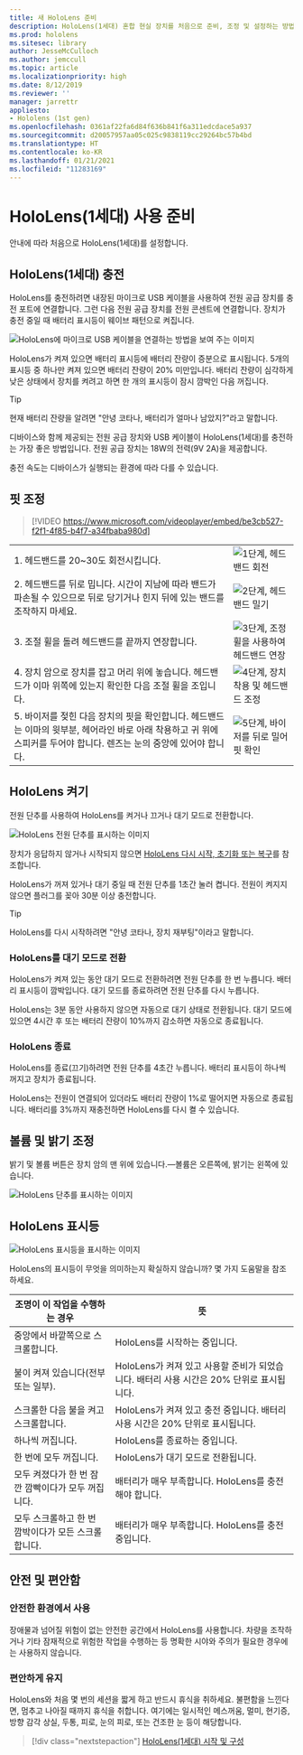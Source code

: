 ```yaml
---
title: 새 HoloLens 준비
description: HoloLens(1세대) 혼합 현실 장치를 처음으로 준비, 조정 및 설정하는 방법을 알아보세요.
ms.prod: hololens
ms.sitesec: library
author: JesseMcCulloch
ms.author: jemccull
ms.topic: article
ms.localizationpriority: high
ms.date: 8/12/2019
ms.reviewer: ''
manager: jarrettr
appliesto:
- Hololens (1st gen)
ms.openlocfilehash: 0361af22fa6d84f636b841f6a311edcdace5a937
ms.sourcegitcommit: d20057957aa05c025c9838119cc29264bc57b4bd
ms.translationtype: HT
ms.contentlocale: ko-KR
ms.lasthandoff: 01/21/2021
ms.locfileid: "11283169"
---
```

# HoloLens(1세대) 사용 준비

안내에 따라 처음으로 HoloLens(1세대)를 설정합니다.

## HoloLens(1세대) 충전

HoloLens를 충전하려면 내장된 마이크로 USB 케이블을 사용하여 전원 공급 장치를 충전 포트에 연결합니다. 그런 다음 전원 공급 장치를 전원 콘센트에 연결합니다. 장치가 충전 중일 때 배터리 표시등이 웨이브 패턴으로 켜집니다.

![HoloLens에 마이크로 USB 케이블을 연결하는 방법을 보여 주는 이미지](./images/hololens-charging.png)

HoloLens가 켜져 있으면 배터리 표시등에 배터리 잔량이 증분으로 표시됩니다. 5개의 표시등 중 하나만 켜져 있으면 배터리 잔량이 20% 미만입니다. 배터리 잔량이 심각하게 낮은 상태에서 장치를 켜려고 하면 한 개의 표시등이 잠시 깜박인 다음 꺼집니다.

> [!TIP]
> 현재 배터리 잔량을 알려면 "안녕 코타나, 배터리가 얼마나 남았지?"라고 말합니다.

디바이스와 함께 제공되는 전원 공급 장치와 USB 케이블이 HoloLens(1세대)를 충전하는 가장 좋은 방법입니다.  전원 공급 장치는 18W의 전력(9V 2A)을 제공합니다.

충전 속도는 디바이스가 실행되는 환경에 따라 다를 수 있습니다.

## 핏 조정

> [!VIDEO https://www.microsoft.com/videoplayer/embed/be3cb527-f2f1-4f85-b4f7-a34fbaba980d]

|     |     |
|:--- |:--- |
|1. 헤드밴드를 20~30도 회전시킵니다.|![1단계, 헤드밴드 회전](./images/FitGuideStep1.png)|
|2. 헤드밴드를 뒤로 밉니다. 시간이 지남에 따라 밴드가 파손될 수 있으므로 뒤로 당기거나 힌지 뒤에 있는 밴드를 조작하지 마세요.|![2단계, 헤드밴드 밀기](./images/FitGuideStep2.png)|
|3. 조절 휠을 돌려 헤드밴드를 끝까지 연장합니다. |![3단계, 조정 휠을 사용하여 헤드밴드 연장](./images/FitGuideStep3.png)|
|4. 장치 암으로 장치를 잡고 머리 위에 놓습니다. 헤드밴드가 이마 위쪽에 있는지 확인한 다음 조절 휠을 조입니다.|![4단계, 장치 착용 및 헤드밴드 조정](./images/FitGuideStep4.png)|
|5. 바이저를 젖힌 다음 장치의 핏을 확인합니다. 헤드밴드는 이마의 윗부분, 헤어라인 바로 아래 착용하고 귀 위에 스피커를 두어야 합니다. 렌즈는 눈의 중앙에 있어야 합니다.|![5단계, 바이저를 뒤로 밀어 핏 확인](./images/FitGuideSetep5.png)|

## HoloLens 켜기

전원 단추를 사용하여 HoloLens를 켜거나 끄거나 대기 모드로 전환합니다.

![HoloLens 전원 단추를 표시하는 이미지](./images/hololens-power.png)

장치가 응답하지 않거나 시작되지 않으면 [HoloLens 다시 시작, 초기화 또는 복구](hololens-restart-recover.md)를 참조합니다.

HoloLens가 꺼져 있거나 대기 중일 때 전원 단추를 1초간 눌러 켭니다. 전원이 켜지지 않으면 플러그를 꽂아 30분 이상 충전합니다.

> [!TIP]
> HoloLens를 다시 시작하려면 "안녕 코타나, 장치 재부팅"이라고 말합니다.

### HoloLens를 대기 모드로 전환

HoloLens가 켜져 있는 동안 대기 모드로 전환하려면 전원 단추를 한 번 누릅니다. 배터리 표시등이 깜박입니다. 대기 모드를 종료하려면 전원 단추를 다시 누릅니다.

HoloLens는 3분 동안 사용하지 않으면 자동으로 대기 상태로 전환됩니다. 대기 모드에 있으면 4시간 후 또는 배터리 잔량이 10%까지 감소하면 자동으로 종료됩니다.

### HoloLens 종료

HoloLens를 종료(끄기)하려면 전원 단추를 4초간 누릅니다. 배터리 표시등이 하나씩 꺼지고 장치가 종료됩니다.

HoloLens는 전원이 연결되어 있더라도 배터리 잔량이 1%로 떨어지면 자동으로 종료됩니다. 배터리를 3%까지 재충전하면 HoloLens를 다시 켤 수 있습니다.

## 볼륨 및 밝기 조정

밝기 및 볼륨 버튼은 장치 암의 맨 위에 있습니다.&mdash;볼륨은 오른쪽에, 밝기는 왼쪽에 있습니다.

![HoloLens 단추를 표시하는 이미지](./images/hololens-buttons.jpg)

## HoloLens 표시등

![HoloLens 표시등을 표시하는 이미지](./images/hololens-lights.png)

HoloLens의 표시등이 무엇을 의미하는지 확실하지 않습니까? 몇 가지 도움말을 참조하세요.

|조명이 이 작업을 수행하는 경우 |뜻 |
| - | - |
|중앙에서 바깥쪽으로 스크롤합니다. |HoloLens를 시작하는 중입니다. |
|불이 켜져 있습니다(전부 또는 일부). |HoloLens가 켜져 있고 사용할 준비가 되었습니다. 배터리 사용 시간은 20% 단위로 표시됩니다. |
|스크롤한 다음 불을 켜고 스크롤합니다. |HoloLens가 켜져 있고 충전 중입니다. 배터리 사용 시간은 20% 단위로 표시됩니다. |
|하나씩 꺼집니다. |HoloLens를 종료하는 중입니다. |
|한 번에 모두 꺼집니다. |HoloLens가 대기 모드로 전환됩니다. |
|모두 켜졌다가 한 번 잠깐 깜빡이다가 모두 꺼집니다. |배터리가 매우 부족합니다. HoloLens를 충전해야 합니다. |
|모두 스크롤하고 한 번 깜박이다가 모든 스크롤합니다. |배터리가 매우 부족합니다. HoloLens를 충전 중입니다. |

## 안전 및 편안함

### 안전한 환경에서 사용

장애물과 넘어질 위험이 없는 안전한 공간에서 HoloLens를 사용합니다. 차량을 조작하거나 기타 잠재적으로 위험한 작업을 수행하는 등 명확한 시야와 주의가 필요한 경우에는 사용하지 않습니다.

### 편안하게 유지

HoloLens와 처음 몇 번의 세션을 짧게 하고 반드시 휴식을 취하세요. 불편함을 느낀다면, 멈추고 나아질 때까지 휴식을 취합니다. 여기에는 일시적인 메스꺼움, 멀미, 현기증, 방향 감각 상실, 두통, 피로, 눈의 피로, 또는 건조한 눈 등이 해당합니다.

> [!div class="nextstepaction"]
> [HoloLens(1세대) 시작 및 구성](hololens1-start.md)
